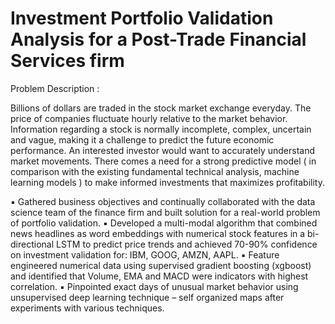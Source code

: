 # Investment Portfolio Validation Analysis for a Post-Trade Financial Services firm

Problem Description :

Billions of dollars are traded in the stock market exchange everyday. The price of companies fluctuate hourly relative to the market behavior. Information regarding a stock is normally incomplete, complex, uncertain and vague, making it a challenge to predict the future economic performance. An interested investor would want to accurately understand market movements. There comes a need for a strong predictive model ( in comparison with the existing fundamental technical analysis, machine learning models ) to make informed investments that maximizes profitability.


▪ Gathered business objectives and continually collaborated with the data science team of the finance firm and built solution for a real-world problem of portfolio validation.
▪ Developed a multi-modal algorithm that combined news headlines as word embeddings with numerical stock features in a bi-directional LSTM to predict price trends and achieved 70-90% confidence on investment validation for: IBM, GOOG, AMZN, AAPL.
▪ Feature engineered numerical data using supervised gradient boosting (xgboost) and identified that Volume, EMA and MACD were indicators with highest correlation.
▪ Pinpointed exact days of unusual market behavior using unsupervised deep learning technique – self organized maps after experiments with various techniques.